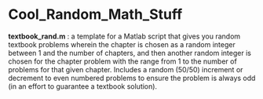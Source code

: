 # Cool_Random_Math_Stuff

<b>textbook_rand.m</b> : a template for a Matlab script that gives you random textbook problems wherein the chapter is chosen as a random integer between 1 and the number of chapters, and then another random integer is chosen for the chapter problem with the range from 1 to the number of problems for that given chapter. Includes a random (50/50) increment or decrement to even numbered problems to ensure the problem is always odd (in an effort to guarantee a textbook solution).

